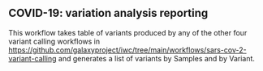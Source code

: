 COVID-19: variation analysis reporting
--------------------------------------

This workflow takes table of variants produced by any of the other four variant
calling workflows in
https://github.com/galaxyproject/iwc/tree/main/workflows/sars-cov-2-variant-calling
and generates a list of variants by Samples and by Variant.

